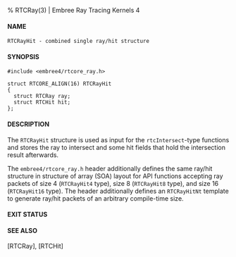 % RTCRay(3) | Embree Ray Tracing Kernels 4

#### NAME

    RTCRayHit - combined single ray/hit structure

#### SYNOPSIS

    #include <embree4/rtcore_ray.h>

    struct RTCORE_ALIGN(16) RTCRayHit
    {
      struct RTCRay ray;
      struct RTCHit hit;
    };

#### DESCRIPTION

The `RTCRayHit` structure is used as input for the `rtcIntersect`-type
functions and stores the ray to intersect and some hit fields that
hold the intersection result afterwards.

The `embree4/rtcore_ray.h` header additionally defines the same
ray/hit structure in structure of array (SOA) layout for API functions
accepting ray packets of size 4 (`RTCRayHit4` type), size 8
(`RTCRayHit8` type), and size 16 (`RTCRayHit16` type). The header
additionally defines an `RTCRayHitNt` template to generate ray/hit
packets of an arbitrary compile-time size.

#### EXIT STATUS

#### SEE ALSO

[RTCRay], [RTCHit]
